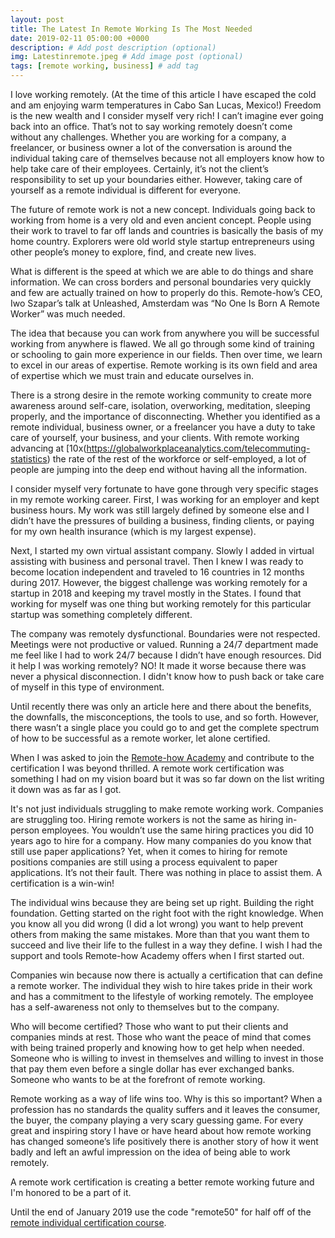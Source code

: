```yaml
---
layout: post
title: The Latest In Remote Working Is The Most Needed
date: 2019-02-11 05:00:00 +0000
description: # Add post description (optional)
img: Latestinremote.jpeg # Add image post (optional)
tags: [remote working, business] # add tag
---
```


I love working remotely. (At the time of this article I have escaped the cold and am enjoying warm temperatures in Cabo San Lucas, Mexico!) Freedom is the new wealth and I consider myself very rich! I can’t imagine ever going back into an office. That’s not to say working remotely doesn’t come without any challenges. Whether you are working for a company, a freelancer, or business owner a lot of the conversation is around the individual taking care of themselves because not all employers know how to help take care of their employees. Certainly, it’s not the client’s responsibility to set up your boundaries either. However, taking care of yourself as a remote individual is different for everyone.

The future of remote work is not a new concept. Individuals going back to working from home is a very old and even ancient concept. People using their work to travel to far off lands and countries is basically the basis of my home country. Explorers were old world style startup entrepreneurs using other people’s money to explore, find, and create new lives.

What is different is the speed at which we are able to do things and share information. We can cross borders and personal boundaries very quickly and few are actually trained on how to properly do this. Remote-how’s CEO, Iwo Szapar’s talk at Unleashed, Amsterdam was “No One Is Born A Remote Worker” was much needed.

The idea that because you can work from anywhere you will be successful working from anywhere is flawed. We all go through some kind of training or schooling to gain more experience in our fields. Then over time, we learn to excel in our areas of expertise. Remote working is its own field and area of expertise which we must train and educate ourselves in.

There is a strong desire in the remote working community to create more awareness around self-care, isolation, overworking, meditation, sleeping properly, and the importance of disconnecting. Whether you identified as a remote individual, business owner, or a freelancer you have a duty to take care of yourself, your business, and your clients. With remote working advancing at [10x(https://globalworkplaceanalytics.com/telecommuting-statistics) the rate of the rest of the workforce or self-employed, a lot of people are jumping into the deep end without having all the information.

I consider myself very fortunate to have gone through very specific stages in my remote working career. First, I was working for an employer and kept business hours. My work was still largely defined by someone else and I didn’t have the pressures of building a business, finding clients, or paying for my own health insurance (which is my largest expense).

Next, I started my own virtual assistant company. Slowly I added in virtual assisting with business and personal travel. Then I knew I was ready to become location independent and traveled to 16 countries in 12 months during 2017. However, the biggest challenge was working remotely for a startup in 2018 and keeping my travel mostly in the States. I found that working for myself was one thing but working remotely for this particular startup was something completely different.

The company was remotely dysfunctional. Boundaries were not respected. Meetings were not productive or valued. Running a 24/7 department made me feel like I had to work 24/7 because I didn’t have enough resources. Did it help I was working remotely? NO! It made it worse because there was never a physical disconnection. I didn't know how to push back or take care of myself in this type of environment.

Until recently there was only an article here and there about the benefits, the downfalls, the misconceptions, the tools to use, and so forth. However, there wasn’t a single place you could go to and get the complete spectrum of how to be successful as a remote worker, let alone certified.

When I was asked to join the [Remote-how Academy](https://academy.remote-how.com/?utm_source=authors_announce) and contribute to the certification I was beyond thrilled. A remote work certification was something I had on my vision board but it was so far down on the list writing it down was as far as I got.

It's not just individuals struggling to make remote working work. Companies are struggling too. Hiring remote workers is not the same as hiring in-person employees. You wouldn’t use the same hiring practices you did 10 years ago to hire for a company. How many companies do you know that still use paper applications? Yet, when it comes to hiring for remote positions companies are still using a process equivalent to paper applications. It’s not their fault. There was nothing in place to assist them. A certification is a win-win!

The individual wins because they are being set up right. Building the right foundation. Getting started on the right foot with the right knowledge. When you know all you did wrong (I did a lot wrong) you want to help prevent others from making the same mistakes. More than that you want them to succeed and live their life to the fullest in a way they define. I wish I had the support and tools Remote-how Academy offers when I first started out.

Companies win because now there is actually a certification that can define a remote worker. The individual they wish to hire takes pride in their work and has a commitment to the lifestyle of working remotely. The employee has a self-awareness not only to themselves but to the company.

Who will become certified? Those who want to put their clients and companies minds at rest. Those who want the peace of mind that comes with being trained properly and knowing how to get help when needed. Someone who is willing to invest in themselves and willing to invest in those that pay them even before a single dollar has ever exchanged banks. Someone who wants to be at the forefront of remote working.

Remote working as a way of life wins too. Why is this so important? When a profession has no standards the quality suffers and it leaves the consumer, the buyer, the company playing a very scary guessing game. For every great and inspiring story I have or have heard about how remote working has changed someone’s life positively there is another story of how it went badly and left an awful impression on the idea of being able to work remotely.

A remote work certification is creating a better remote working future and I'm honored to be a part of it.

Until the end of January 2019 use the code "remote50" for half off of the [remote individual certification course](https://sso.teachable.com/secure/276487/checkout/818205/certified-remote-individual).
